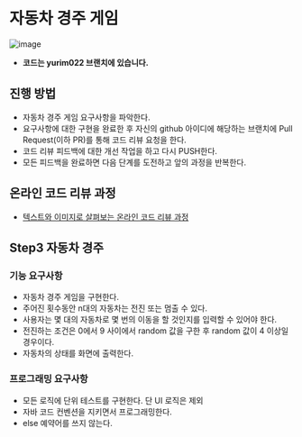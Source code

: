 # 자동차 경주 게임


![image](https://user-images.githubusercontent.com/45115557/114044412-2ebabf00-98c2-11eb-99dd-fef0b00c0ce1.png)

*  **코드는 yurim022 브랜치에 있습니다.**

## 진행 방법
* 자동차 경주 게임 요구사항을 파악한다.
* 요구사항에 대한 구현을 완료한 후 자신의 github 아이디에 해당하는 브랜치에 Pull Request(이하 PR)를 통해 코드 리뷰 요청을 한다.
* 코드 리뷰 피드백에 대한 개선 작업을 하고 다시 PUSH한다.
* 모든 피드백을 완료하면 다음 단계를 도전하고 앞의 과정을 반복한다.

## 온라인 코드 리뷰 과정
* [텍스트와 이미지로 살펴보는 온라인 코드 리뷰 과정](https://github.com/next-step/nextstep-docs/tree/master/codereview)


## Step3 자동차 경주

### 기능 요구사항
 * 자동차 경주 게임을 구현한다.
 * 주어진 횟수동안 n대의 자동차는 전진 또는 멈출 수 있다. 
 * 사용자는 몇 대의 자동차로 몇 번의 이동을 할 것인지를 입력할 수 있어야 한다.
 * 전진하는 조건은 0에서 9 사이에서 random 값을 구한 후 random 값이 4 이상일 경우이다.
 * 자동차의 상태를 화면에 출력한다. 

### 프로그래밍 요구사항
 * 모든 로직에 단위 테스트를 구현한다. 단 UI 로직은 제외
 * 자바 코드 컨벤션을 지키면서 프로그래밍한다.
 * else 예약어를 쓰지 않는다. 


